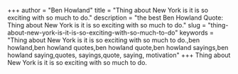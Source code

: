 +++
author = "Ben Howland"
title = "Thing about New York is it is so exciting with so much to do."
description = "the best Ben Howland Quote: Thing about New York is it is so exciting with so much to do."
slug = "thing-about-new-york-is-it-is-so-exciting-with-so-much-to-do"
keywords = "Thing about New York is it is so exciting with so much to do.,ben howland,ben howland quotes,ben howland quote,ben howland sayings,ben howland saying,quotes, sayings,quote, saying, motivation"
+++
Thing about New York is it is so exciting with so much to do.
